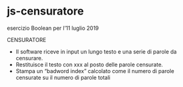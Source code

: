 # js-censuratore
esercizio Boolean per l'11 luglio 2019

CENSURATORE
- Il software riceve in input un lungo testo e una serie di parole da censurare.
- Restituisce il testo con xxx al posto delle parole censurate.
- Stampa un “badword index” calcolato come il numero di parole censurate su il numero di parole totali